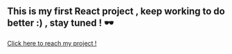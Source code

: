 ## This is my first React project , keep working to do better :) , stay tuned ! 🕶️

[Click here to reach my project ! ](popular-tour-guide.netlify.app)
